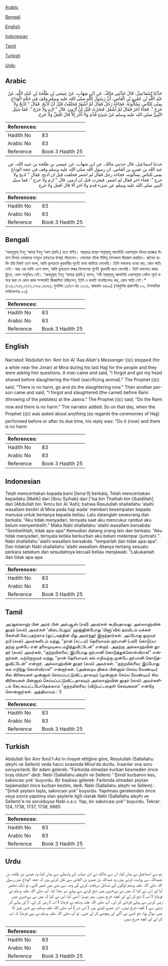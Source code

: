 [Arabic](#arabic)

[Bengali](#bengali)

[English](#english)

[Indonesian](#indonesian)

[Tamil](#tamil)

[Turkish](#turkish)

[Urdu](#urdu)

## Arabic


<div dir="rtl" lang="ar" style={{fontSize:'larger',backgroundColor:'#f8f9fa',padding:20}}>
حَدَّثَنَا إِسْمَاعِيلُ، قَالَ حَدَّثَنِي مَالِكٌ، عَنِ ابْنِ شِهَابٍ، عَنْ عِيسَى بْنِ طَلْحَةَ بْنِ عُبَيْدِ اللَّهِ، عَنْ عَبْدِ اللَّهِ بْنِ عَمْرِو بْنِ الْعَاصِ، أَنَّ رَسُولَ اللَّهِ صلى الله عليه وسلم وَقَفَ فِي حَجَّةِ الْوَدَاعِ بِمِنًى لِلنَّاسِ يَسْأَلُونَهُ، فَجَاءَهُ رَجُلٌ فَقَالَ لَمْ أَشْعُرْ فَحَلَقْتُ قَبْلَ أَنْ أَذْبَحَ‏.‏ فَقَالَ ‏"‏ اذْبَحْ وَلاَ حَرَجَ ‏"‏‏.‏ فَجَاءَ آخَرُ فَقَالَ لَمْ أَشْعُرْ، فَنَحَرْتُ قَبْلَ أَنْ أَرْمِيَ‏.‏ قَالَ ‏"‏ ارْمِ وَلاَ حَرَجَ ‏"‏‏.‏ فَمَا سُئِلَ النَّبِيُّ صلى الله عليه وسلم عَنْ شَىْءٍ قُدِّمَ وَلاَ أُخِّرَ إِلاَّ قَالَ افْعَلْ وَلاَ حَرَجَ‏.‏
</div>
<div style={{backgroundColor:'#f8f9fa',padding:20, marginBottom: 10}}><table> <thead> <tr> <th>References:</th> <th></th> </tr> </thead> <tbody><tr><td>Hadith No</td><td>83</td></tr><tr><td>Arabic No</td><td>83</td></tr><tr><td>Reference</td><td>Book 3 Hadith 25</td></tr></tbody></table></div>


<div dir="rtl" lang="ar" style={{fontSize:'larger',backgroundColor:'#f8f9fa',padding:20}}>
حدثنا اسماعيل، قال حدثني مالك، عن ابن شهاب، عن عيسى بن طلحة بن عبيد الله، عن عبد الله بن عمرو بن العاص، ان رسول الله صلى الله عليه وسلم وقف في حجة الوداع بمنى للناس يسالونه، فجاءه رجل فقال لم اشعر فحلقت قبل ان اذبح. فقال " اذبح ولا حرج ". فجاء اخر فقال لم اشعر، فنحرت قبل ان ارمي. قال " ارم ولا حرج ". فما سيل النبي صلى الله عليه وسلم عن شىء قدم ولا اخر الا قال افعل ولا حرج
</div>
<div style={{backgroundColor:'#f8f9fa',padding:20, marginBottom: 10}}><table> <thead> <tr> <th>References:</th> <th></th> </tr> </thead> <tbody><tr><td>Hadith No</td><td>83</td></tr><tr><td>Arabic No</td><td>83</td></tr><tr><td>Reference</td><td>Book 3 Hadith 25</td></tr></tbody></table></div>

## Bengali


<div dir="ltr" lang="bn" style={{fontSize:'larger',backgroundColor:'#f8f9fa',padding:20}}>
‘আবদুল্লাহ্ ইবনু ‘আমর ইবনু ‘আস (রাযি.) হতে বর্ণিত। আল্লাহর রাসূল সাল্লাল্লাহু আলাইহি ওয়াসাল্লাম বিদায় হাজ্জের দিবসে মিনায় লোকদের সম্মুখে (বাহনের উপর) দাঁড়ালেন। লোকেরা তাঁকে বিভিন্ন মাসআলা জিজ্ঞেস করছিল। জনৈক ব্যক্তি তাঁর নিকট এসে বলল, আমি ভুলক্রমে কুরবানীর পূর্বেই মাথা কামিয়ে ফেলেছি। তিনি বললেনঃ যবেহ কর, কোন ক্ষতি নেই। আর এক ব্যক্তি এসে বলল, আমি ভুলক্রমে কঙ্কর নিক্ষেপের পূর্বেই কুরবানী করে ফেলেছি। তিনি বললেনঃ কঙ্কর ছুঁড়ো, কোন অসুবিধে নেই। ‘আবদুল্লাহ্ ইবনু ‘আমার (রাযি.) বলেন, ‘নবী সাল্লাল্লাহু আলাইহি ওয়াসাল্লাম সেদিন পূর্বে বা পরে করা যে কোন কাজ সম্পর্কেই জিজ্ঞাসিত হচ্ছিলেন, তিনি এ কথাই বলেছিলেনঃ কর, কোন ক্ষতি নেই।* (১২৪,১৭৩৬,১৭৩৭,১৭৩৮,৬৬৬৫; মুসলিম ১৫/৫৭ হাঃ ১৩০৬, আহমাদ ৬৪৯৯) (আধুনিক প্রকাশনীঃ ৮৩, ইসলামিক ফাউন্ডেশনঃ ৮৩)
</div>
<div style={{backgroundColor:'#f8f9fa',padding:20, marginBottom: 10}}><table> <thead> <tr> <th>References:</th> <th></th> </tr> </thead> <tbody><tr><td>Hadith No</td><td>83</td></tr><tr><td>Arabic No</td><td>83</td></tr><tr><td>Reference</td><td>Book 3 Hadith 25</td></tr></tbody></table></div>

## English


<div dir="ltr" lang="en" style={{fontSize:'larger',backgroundColor:'#f8f9fa',padding:20}}>
Narrated 'Abdullah bin 'Amr bin Al 'Aas:Allah's Messenger (ﷺ) stopped (for a while near the Jimar) at Mina during his last Hajj for the people and they were asking him questions. A man came and said, "I forgot and got my head shaved before slaughtering the Hadi (sacrificing animal)." The Prophet (ﷺ) said, "There is no harm, go and do the slaughtering now." Then another person came and said, "I forgot and slaughtered (the camel) before Rami (throwing of the pebbles) at the Jamra." The Prophet (ﷺ) said, "Do the Rami now and there is no harm." The narrator added: So on that day, when the Prophet (ﷺ) was asked about anything (as regards the ceremonies of Hajj) performed before or after its due time, his reply was: "Do it (now) and there is no harm
</div>
<div style={{backgroundColor:'#f8f9fa',padding:20, marginBottom: 10}}><table> <thead> <tr> <th>References:</th> <th></th> </tr> </thead> <tbody><tr><td>Hadith No</td><td>83</td></tr><tr><td>Arabic No</td><td>83</td></tr><tr><td>Reference</td><td>Book 3 Hadith 25</td></tr></tbody></table></div>

## Indonesian


<div dir="ltr" lang="id" style={{fontSize:'larger',backgroundColor:'#f8f9fa',padding:20}}>
Telah menceritakan kepada kami [Isma'il] berkata, Telah menceritakan kepadaku [Malik] dari [Ibnu Syihab] dari ['Isa bin Thalhah bin Ubaidillah] dari [Abdullah bin 'Amru bin Al 'Ash]; bahwa Rasulullah shallallahu 'alaihi wasallam berdiri di Mina pada haji wada' memberi kesempatan kepada manusia untuk bertanya kepada beliau. Lalu datanglah seseorang dan berkata: "Aku tidak menyadari, ternyata saat aku mencukur rambut aku belum menyembelih." Maka Nabi shallallahu 'alaihi wasallam bersabda: "Sembelihlah, tidak apa-apa" Kemudian datang orang lain dan berkata: "Aku tidak menyadari, ternyata ketika berkurban aku belum melempar (jumrah) ". Nabi shallallahu 'alaihi wasallam bersabda: "lemparlah dan tidak apa-apa". Dan tidaklah Nabi shallallahu 'alaihi wasallam ditanya tentang sesuatu perkara sebelum dan sesudahnya kecuali beliau menjawab: "Lakukanlah dan tidak apa-apa
</div>
<div style={{backgroundColor:'#f8f9fa',padding:20, marginBottom: 10}}><table> <thead> <tr> <th>References:</th> <th></th> </tr> </thead> <tbody><tr><td>Hadith No</td><td>83</td></tr><tr><td>Arabic No</td><td>83</td></tr><tr><td>Reference</td><td>Book 3 Hadith 25</td></tr></tbody></table></div>

## Tamil


<div dir="ltr" lang="ta" style={{fontSize:'larger',backgroundColor:'#f8f9fa',padding:20}}>
அப்துல்லாஹ் பின் அம்ர் பின் அல்ஆஸ் (ரலி) அவர்கள் கூறியதாவது: அல்லாஹ்வின் தூதர் (ஸல்) அவர்கள் ‘விடைபெறும்’ ஹஜ்ஜின்போது ‘மினா’வில் தம்மிடம் மக்கள் கேள்வி கேட்பதற்காக (ஒட்டகத்தின் மீது அமர்ந்து) இருந்தார்கள். அப்போது ஒருவர் நபி (ஸல்) அவர்களிடம் வந்து, “நான் (சட்டம்) தெரியாமல் குர்பானி (பலி) கொடுப்பதற்கு முன்பே என் தலைமுடியை மழித்துவிட்டேன்” என்றார். அதற்கு அல்லாஹ்வின் தூதர் (ஸல்) அவர்கள், “குற்றமில்லை; இப்போது குர்பானி கொடுத்துக்கொள்வீராக!” என்றார்கள். மற்றொருவர் வந்து, “நான் தெரியாமல் கல் எறிவற்கு முன்பே குர்பானி கொடுத்துவிட்டேன்” என்றார். அல்லாஹ்வின் தூதர் (ஸல்) அவர்கள், “குற்றமில்லை; இப்போது கல் எறிந்து கொள்வீராக!” என்றார்கள். (அன்றைய தினம் பின்னால் செய்ய வேண்டிய) சில கிரியைகள் முன்னால் செய்யப்பட்டுவிட்டதாகவும் (முன்னால் செய்ய வேண்டிய) சில கிரியைகள் பின்னால் செய்யப்பட்டுவிட்டதாகவும் அல்லாஹ்வின் தூதர் (ஸல்) அவர்களிடம் கேட்கப்பட்டபோதெல்லாம் “குற்றமில்லை; (விடுபட்டதைச்) செய்யுங்கள்” என்றே சொன்னார்கள். அத்தியாயம் : 3
</div>
<div style={{backgroundColor:'#f8f9fa',padding:20, marginBottom: 10}}><table> <thead> <tr> <th>References:</th> <th></th> </tr> </thead> <tbody><tr><td>Hadith No</td><td>83</td></tr><tr><td>Arabic No</td><td>83</td></tr><tr><td>Reference</td><td>Book 3 Hadith 25</td></tr></tbody></table></div>

## Turkish


<div dir="ltr" lang="tr" style={{fontSize:'larger',backgroundColor:'#f8f9fa',padding:20}}>
Abdullah İbn Amr İbnü'l-As'ın rivayet ettiğine göre, Resulullah (Sallallahu aleyhi ve Sellem) veda haccı sırasında Mina'da durdu. İnsanlar ona soru soruyorlardı. Bir adam gelerek: "Farkında olmadan kurban kesmeden önce tıraş oldum" dedi. Nebi (Sallallahu aleyhi ve Sellem) ''Şimdi kurbanını kes, sakıncası yok' buyurdu. Bir başkası gelerek: Farkında olmadan şeytan taşlamadan önce kurban kestim, dedi. Nebi (Sallallahu aleyhi ve Sellem) : "Şimdi şeytanı taşla, sakıncası yok" buyurdu. Yapılması gerekenden önce veya sonra yapılmış olan şeylerle ilgili olarak Nebi (Sallallahu aleyhi ve Sellem)'e ne sorulduysa Nebi s.a.v. Yap, bir sakıncası yok" buyurdu. Tekrar: 124, 1736, 1737, 1738, 6665
</div>
<div style={{backgroundColor:'#f8f9fa',padding:20, marginBottom: 10}}><table> <thead> <tr> <th>References:</th> <th></th> </tr> </thead> <tbody><tr><td>Hadith No</td><td>83</td></tr><tr><td>Arabic No</td><td>83</td></tr><tr><td>Reference</td><td>Book 3 Hadith 25</td></tr></tbody></table></div>

## Urdu


<div dir="rtl" lang="ur" style={{fontSize:'larger',backgroundColor:'#f8f9fa',padding:20}}>
ہم سے اسماعیل نے بیان کیا، ان سے مالک نے ابن شہاب کے واسطے سے بیان کیا، وہ عیسیٰ بن طلحہ بن عبیداللہ سے روایت کرتے ہیں، وہ عبداللہ بن عمرو بن العاص سے نقل کرتے ہیں کہ حجۃ الوداع میں رسول اللہ صلی اللہ علیہ وسلم لوگوں کے مسائل دریافت کرنے کی وجہ سے منیٰ میں ٹھہر گئے۔ تو ایک شخص آیا اور اس نے کہا کہ میں نے بےخبری میں ذبح کرنے سے پہلے سر منڈا لیا۔ آپ صلی اللہ علیہ وسلم نے فرمایا ( اب ) ذبح کر لے اور کچھ حرج نہیں۔ پھر دوسرا آدمی آیا، اس نے کہا کہ میں نے بےخبری میں رمی کرنے سے پہلے قربانی کر لی۔ آپ صلی اللہ علیہ وسلم نے فرمایا ( اب ) رمی کر لے۔ ( اور پہلے کر دینے سے ) کچھ حرج نہیں۔ ابن عمرو کہتے ہیں ( اس دن ) آپ صلی اللہ علیہ وسلم سے جس چیز کا بھی سوال ہوا، جو کسی نے آگے اور پیچھے کر لی تھی۔ تو آپ صلی اللہ علیہ وسلم نے یہی فرمایا کہ اب کر لے اور کچھ حرج نہیں۔
</div>
<div style={{backgroundColor:'#f8f9fa',padding:20, marginBottom: 10}}><table> <thead> <tr> <th>References:</th> <th></th> </tr> </thead> <tbody><tr><td>Hadith No</td><td>83</td></tr><tr><td>Arabic No</td><td>83</td></tr><tr><td>Reference</td><td>Book 3 Hadith 25</td></tr></tbody></table></div>